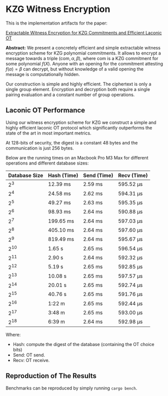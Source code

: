 # KZG Witness Encryption

This is the implementation artifacts for the paper:

[Extractable Witness Encryption for KZG Commitments and Efficient Laconic OT](https://eprint.iacr.org/2024/264)

**Abstract:**
We present a concretely efficient and simple extractable witness encryption scheme for KZG polynomial commitments.
It allows to encrypt a message towards a triple $(\mathsf{com}, \alpha, \beta)$, where $\mathsf{com}$ is a KZG commitment for some polynomial $f(X)$.
Anyone with an opening for the commitment attesting $f(\alpha) = \beta$ can decrypt, but without knowledge of a valid opening the message is computationally hidden.

Our construction is simple and highly efficient. The ciphertext is only a single group element. 
Encryption and decryption both require a single pairing evaluation and a constant number of group operations.

## Laconic OT Performance

Using our witness encryption scheme for KZG we construct a simple and highly efficient laconic OT protocol
which significantly outperforms the state of the art in most important metrics.

At 128-bits of security, the digest is a constant 48 bytes and the communication is just 256 bytes.

Below are the running times on an Macbook Pro M3 Max for different operations and different database sizes:

|  Database Size  |  Hash (Time)  |  Send (Time)  |  Recv (Time)  |
|-----------------|---------------|---------------|---------------|
|     $2^{3}$     |   12.39 ms    |    2.59 ms    |   595.52 µs   |
|     $2^{4}$     |   24.58 ms    |    2.62 ms    |   594.31 µs   |
|     $2^{5}$     |   49.27 ms    |    2.63 ms    |   595.35 µs   |
|     $2^{6}$     |   98.93 ms    |    2.64 ms    |   590.88 µs   |
|     $2^{7}$     |   199.65 ms   |    2.64 ms    |   597.03 µs   |
|     $2^{8}$     |   405.10 ms   |    2.64 ms    |   597.60 µs   |
|     $2^{9}$     |   819.49 ms   |    2.64 ms    |   595.67 µs   |
|    $2^{10}$     |    1.65 s     |    2.65 ms    |   596.54 µs   |
|    $2^{11}$     |    2.90 s     |    2.64 ms    |   592.32 µs   |
|    $2^{12}$     |    5.19 s     |    2.65 ms    |   592.85 µs   |
|    $2^{13}$     |    10.08 s    |    2.65 ms    |   597.57 µs   |
|    $2^{14}$     |    20.01 s    |    2.65 ms    |   592.74 µs   |
|    $2^{15}$     |    40.76 s    |    2.65 ms    |   591.76 µs   |
|    $2^{16}$     |    1:22 m     |    2.65 ms    |   592.44 µs   |
|    $2^{17}$     |    3:48 m     |    2.65 ms    |   593.00 µs   |
|    $2^{18}$     |    6:39 m     |    2.64 ms    |   592.98 µs   |

Where:

- Hash: compute the digest of the database (containing the OT choice bits)
- Send: OT send.
- Recv: OT receive.

## Reproduction of The Results

Benchmarks can be reproduced by simply running `cargo bench`.
